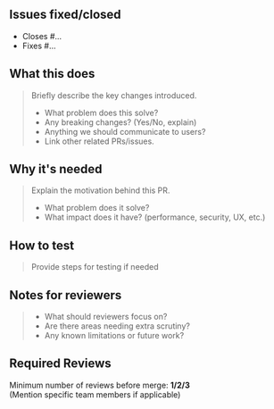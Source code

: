 ## Issues fixed/closed

- Closes #...
- Fixes #...

## What this does

> Briefly describe the key changes introduced.
> - What problem does this solve?
> - Any breaking changes? (Yes/No, explain)
> - Anything we should communicate to users?
> - Link other related PRs/issues.

## Why it's needed

> Explain the motivation behind this PR.
> - What problem does it solve?
> - What impact does it have? (performance, security, UX, etc.)

## How to test

> Provide steps for testing if needed

## Notes for reviewers

> - What should reviewers focus on?
> - Are there areas needing extra scrutiny?
> - Any known limitations or future work?

## Required Reviews

Minimum number of reviews before merge: **1/2/3**   
(Mention specific team members if applicable)

